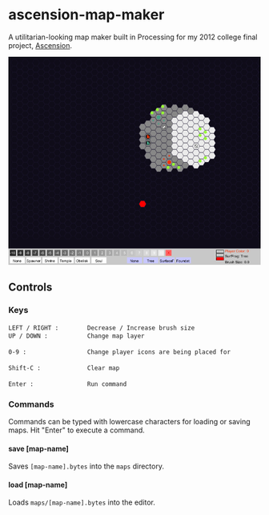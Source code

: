# ascension-map-maker

A utilitarian-looking map maker built in Processing for my 2012 college final project, [Ascension](https://github.com/gkjohnson/ascension-game).

![screenshot](./docs/example.png)

## Controls

### Keys
```
LEFT / RIGHT :        Decrease / Increase brush size
UP / DOWN :           Change map layer

0-9 :                 Change player icons are being placed for

Shift-C :             Clear map

Enter :               Run command
```

### Commands
Commands can be typed with lowercase characters for loading or saving maps. Hit "Enter" to execute a command.

#### save [map-name]
Saves `[map-name].bytes` into the `maps` directory.

#### load [map-name]
Loads `maps/[map-name].bytes` into the editor.
